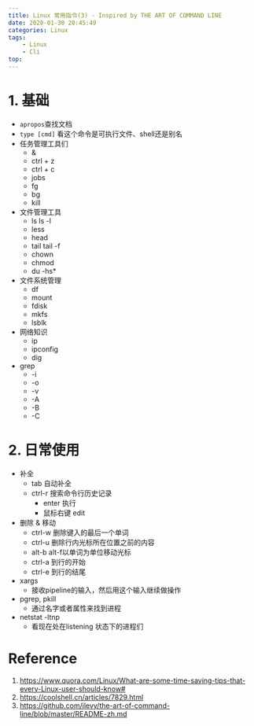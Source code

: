 ```yaml
---
title: Linux 常用指令(3) - Inspired by THE ART OF COMMAND LINE
date: 2020-01-30 20:45:49
categories: Linux
tags:
    - Linux
    - Cli
top:
---
```


# 1. 基础

+  `apropos`查找文档
+  `type [cmd]` 看这个命令是可执行文件、shell还是别名
+  任务管理工具们
    + &
    + ctrl + z
    + ctrl + c
    + jobs
    + fg
    + bg
    + kill
+ 文件管理工具
    + ls    ls -l
    + less 
    + head
    + tail   tail -f
    + chown 
    + chmod 
    + du -hs*
+ 文件系统管理
    + df
    + mount 
    + fdisk
    + mkfs
    + lsblk
+ 网络知识
    + ip
    + ipconfig
    + dig
+ grep
    + -i
    + -o
    + -v
    + -A
    + -B
    + -C

# 2. 日常使用

+ 补全
    + tab 自动补全
    + ctrl-r 搜索命令行历史记录 
        + enter 执行
        + 鼠标右键 edit
+ 删除 & 移动
    + ctrl-w 删除键入的最后一个单词
    + ctrl-u 删除行内光标所在位置之前的内容
    + alt-b alt-f以单词为单位移动光标
    + ctrl-a 到行的开始
    + ctrl-e 到行的结尾
+ xargs 
    + 接收pipeline的输入，然后用这个输入继续做操作
+ pgrep, pkill 
    + 通过名字或者属性来找到进程
+ netstat -ltnp 
    + 看现在处在listening 状态下的进程们 


# Reference

1. https://www.quora.com/Linux/What-are-some-time-saving-tips-that-every-Linux-user-should-know#
2. https://coolshell.cn/articles/7829.html
3. https://github.com/jlevy/the-art-of-command-line/blob/master/README-zh.md